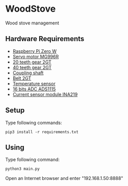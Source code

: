 # WoodStove
Wood stove management

## Hardware Requirements
- [Raspberry Pi Zero W](https://fr.aliexpress.com/item/Raspberry-Pi-Zero-W-Starter-Kit-5MP-Camera-Official-Case-Heat-Sink-GPIO-Header-for-Raspberry/32831611503.html)
- [Servo motor MG996R](https://fr.aliexpress.com/item/32975205681.html?spm=a2g0s.9042311.0.0.faaf6c374Fzxok)
- [20 teeth gear 2GT](https://fr.aliexpress.com/item/1-PCS-WG002-Haute-qualit-2GT-synchrone-roue-poulie-D-entra-nement-En-Aluminium-roue-de/32840040719.html)
- [40 teeth gear 2GT](https://fr.aliexpress.com/item/1-PCS-WG005-Haute-qualit-2GT-synchrone-roue-poulie-D-entra-nement-En-Aluminium-roue-de/32840052879.html)
- [Coupling shaft](https://fr.aliexpress.com/item/1-pcs-SC009-diam-tre-Int-rieur-2-3-3mm-4-5mm-Cuivre-Raccord-En-Laiton/32844483491.html)
- [Belt 2GT](https://www.amazon.fr/gp/product/B075R8YFTM)
- [Temperature sensor](https://fr.farnell.com/epcos/b57550g1103f000/thermistance-ctn-10kohm-a-fil/dp/2525367?st=B57550G1103F000)
- [16 bits ADC ADS1115](https://www.amazon.fr/gp/product/B01ER6FK6G)
- [Current sensor module INA219](https://www.amazon.fr/gp/product/B0183KFGE8)

## Setup
Type following commands:
```
pip3 install -r requirements.txt
```
  
## Using
Type following command:
```
python3 main.py
```
Open an Internet browser and enter "192.168.1.50:8888"
